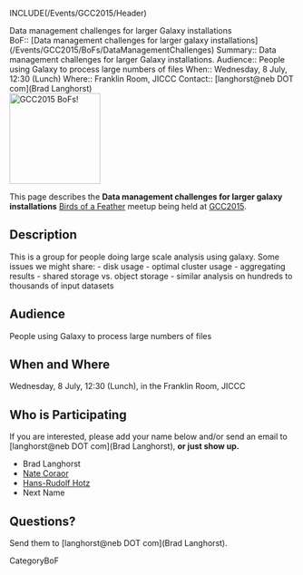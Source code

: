 INCLUDE(/Events/GCC2015/Header)

<div class="title">Data management challenges for larger Galaxy installations</div>


<div class='dictbox'>
 BoF:: [Data management challenges for larger galaxy installations](/Events/GCC2015/BoFs/DataManagementChallenges)
 Summary:: Data management challenges for larger Galaxy installations.
 Audience:: People using Galaxy to process large numbers of files
 When:: Wednesday, 8 July, 12:30 (Lunch)
 Where:: Franklin Room, JICCC
 Contact:: [langhorst@neb DOT com](Brad Langhorst)
</div>

<div class='left'><a href='/Events/GCC2015/BoFs/'><img src='/Images/Logos/GCC2015BoFs300.png' alt='GCC2015 BoFs!' width="160" /></a></div>

This page describes the **Data management challenges for larger galaxy installations** [Birds of a Feather](/Events/GCC2015/BoFs) meetup being held at [GCC2015](http://gcc2015.tsl.ac.uk/).

## Description

This is a group for people doing large scale analysis using galaxy. Some issues we might share: - disk usage - optimal cluster usage - aggregating results - shared storage vs. object storage - similar analysis on hundreds to thousands of input datasets

## Audience

People using Galaxy to process large numbers of files

## When and Where

Wednesday, 8 July, 12:30 (Lunch), in the Franklin Room, JICCC

## Who is Participating

If you are interested, please add your name below and/or send an email to [langhorst@neb DOT com](Brad Langhorst), **or just show up.**

* Brad Langhorst
* [Nate Coraor](/nate)
* [Hans-Rudolf Hotz](/HansrudolfHotz)
* Next Name

## Questions?

Send them to [langhorst@neb DOT com](Brad Langhorst).

CategoryBoF
